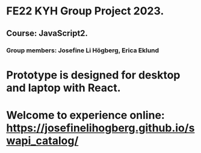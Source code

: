 # FE22 KYH Group Project 2023. 
## Course: JavaScript2.
### Group members: Josefine Li Högberg, Erica Eklund 
# Prototype is designed for desktop and laptop with React. 
# Welcome to experience online: https://josefinelihogberg.github.io/swapi_catalog/

